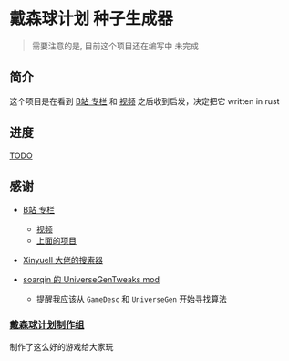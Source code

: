 # 戴森球计划 种子生成器

> 需要注意的是, 目前这个项目还在编写中 未完成

## 简介

这个项目是在看到 [B站 专栏](https://www.bilibili.com/read/cv27943623/) 和 [视频](https://www.bilibili.com/video/BV1oC4y117n4/)
之后收到启发，决定把它 written in rust

## 进度

[TODO](todo.md)

## 感谢

- [B站 专栏](https://www.bilibili.com/read/cv27943623/)
    - [视频](https://www.bilibili.com/video/BV1oC4y117n4/)
    - [上面的项目](https://gitee.com/stanleylam19/dsp-seeds-to-db-tools)

- [Xinyuell 大佬的搜索器](https://github.com/Xinyuell/DspFindSeed)

- [soarqin 的 UniverseGenTweaks mod](https://github.com/soarqin/DSP_Mods/blob/master/UniverseGenTweaks)
    - 提醒我应该从 `GameDesc` 和 `UniverseGen` 开始寻找算法

### [戴森球计划制作组](https://space.bilibili.com/481714350)

制作了这么好的游戏给大家玩

